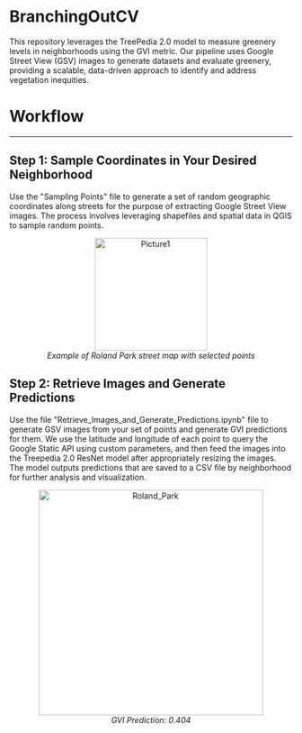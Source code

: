# BranchingOutCV
This repository leverages the TreePedia 2.0 model to measure greenery levels in neighborhoods using the GVI metric. Our pipeline uses Google Street View (GSV) images to generate datasets and evaluate greenery, providing a scalable, data-driven approach to identify and address vegetation inequities.

# Workflow 
----

## Step 1: Sample Coordinates in Your Desired Neighborhood

Use the "Sampling Points" file to generate a set of random geographic coordinates along streets for the purpose of extracting Google Street View images. The process involves leveraging shapefiles and spatial data in QGIS to sample random points.

<p align="center">
  <img width="200" alt="Picture1" src="https://github.com/riyasankhe/BranchingOutCV/assets/75983989/13e3d52b-ae47-4cdd-8400-60ac97e998d3"><br>
  <em>Example of Roland Park street map with selected points</em>
</p>

## Step 2: Retrieve Images and Generate Predictions 

Use the file "Retrieve_Images_and_Generate_Predictions.ipynb" file to generate GSV images from your set of points and generate GVI predictions for them. We use the latitude and longitude of each point to query the Google Static API using custom parameters, and then feed the images into the Treepedia 2.0 ResNet model after appropriately resizing the images. The model outputs predictions that are saved to a CSV file by neighborhood for further analysis and visualization.

<p align="center">
  <img width="400" alt="Roland_Park" src="https://github.com/riyasankhe/BranchingOutCV/assets/75983989/6439923e-523b-41ff-8dde-f5958271b0ad"><br>
  <em>GVI Prediction: 0.404</em>
</p>
